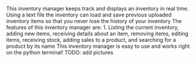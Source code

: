 This inventory manager keeps track and displays an inventory in real time.
Using a text file the inventory can load and save previous uploaded inventory items so that you never lose the history of your inventory
The features of this inventory manager are: 1. Listing the current inventory, adding new items, receiving details about an item, removing items, editing items, receiving stock, adding sales to a product, and searching for a product by its name
This inventory manager is easy to use and works right on the python terminal!
TODO: add pictures